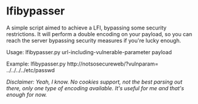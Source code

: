 # lfibypasser
A simple script aimed to achieve a LFI, bypassing  some security restrictions. 
It will perform a double encoding on your payload, so you can reach the server bypassing security measures if you're lucky enough.

Usage: lfibypasser.py url-including-vulnerable-parameter payload

Example: lfibypasser.py http://notsosecureweb/?vulnparam= ../../../../etc/passwd

*Disclaimer: Yeah, I know. No cookies support, not the best parsing out there, only one type of encoding available. It's useful for me and that's enough for now.*
